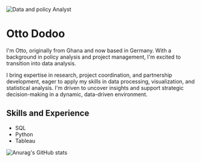 ![Data and policy Analyst](https://media.licdn.com/dms/image/D4D03AQHL6QzFS7N3EA/profile-displayphoto-shrink_400_400/0/1701773716127?e=1720051200&v=beta&t=hxgkBZjvFw_g2ZEWU71xkK0eFZOWKYRZ95QO4DoZTwI)

# Otto Dodoo 
I'm Otto, originally from Ghana and now based in Germany. With a background in policy analysis and project management, I'm excited to transition into data analysis.

I bring expertise in research, project coordination, and partnership development, eager to apply my skills in data processing, visualization, and statistical analysis. I'm driven to uncover insights and support strategic decision-making in a dynamic, data-driven environment.

## Skills and Experience 
* SQL
* Python
* Tableau


![Anurag's GitHub stats](https://github-readme-stats.vercel.app/api?username=OttoDodoo&theme=dark&show_icons=true)
